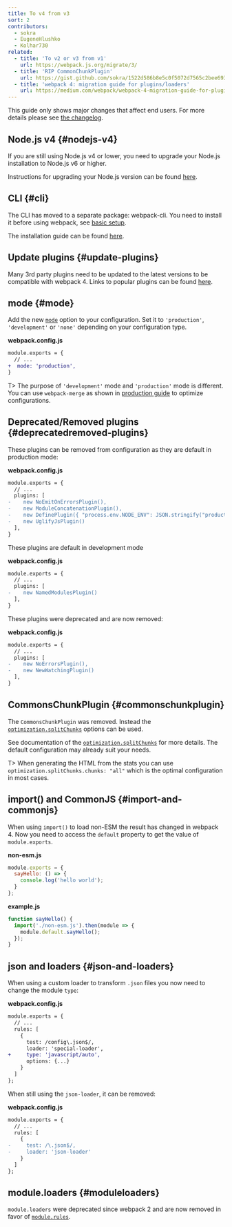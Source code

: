 ```yaml
---
title: To v4 from v3
sort: 2
contributors:
  - sokra
  - EugeneHlushko
  - Kolhar730
related:
  - title: 'To v2 or v3 from v1'
    url: https://webpack.js.org/migrate/3/
  - title: 'RIP CommonChunkPlugin'
    url: https://gist.github.com/sokra/1522d586b8e5c0f5072d7565c2bee693
  - title: 'webpack 4: migration guide for plugins/loaders'
    url: https://medium.com/webpack/webpack-4-migration-guide-for-plugins-loaders-20a79b927202
---
```


This guide only shows major changes that affect end users. For more details please see [the changelog](https://github.com/webpack/webpack/releases).


## Node.js v4 {#nodejs-v4}

If you are still using Node.js v4 or lower, you need to upgrade your Node.js installation to Node.js v6 or higher.

Instructions for upgrading your Node.js version can be found [here](https://stackoverflow.com/questions/10075990/upgrading-node-js-to-latest-version).

## CLI {#cli}

The CLI has moved to a separate package: webpack-cli. You need to install it before using webpack, see [basic setup](/guides/getting-started/#basic-setup).

The installation guide can be found [here](/guides/installation).


## Update plugins {#update-plugins}

Many 3rd party plugins need to be updated to the latest versions to be compatible with webpack 4. Links to popular plugins can be found [here](https://github.com/webpack-contrib/awesome-webpack#webpack-plugins).


## mode {#mode}

Add the new [`mode`](/configuration/mode/) option to your configuration. Set it to `'production'`, `'development'` or `'none'` depending on your configuration type.


__webpack.config.js__

``` diff
module.exports = {
  // ...
+  mode: 'production',
}
```

T> The purpose of `'development'` mode and `'production'` mode is different. You can use `webpack-merge` as shown in [production guide](/guides/production/#setup) to optimize configurations.

## Deprecated/Removed plugins {#deprecatedremoved-plugins}

These plugins can be removed from configuration as they are default in production mode:

__webpack.config.js__

``` diff
module.exports = {
  // ...
  plugins: [
-    new NoEmitOnErrorsPlugin(),
-    new ModuleConcatenationPlugin(),
-    new DefinePlugin({ "process.env.NODE_ENV": JSON.stringify("production") })
-    new UglifyJsPlugin()
  ],
}
```

These plugins are default in development mode

__webpack.config.js__

``` diff
module.exports = {
  // ...
  plugins: [
-    new NamedModulesPlugin()
  ],
}
```

These plugins were deprecated and are now removed:

__webpack.config.js__

``` diff
module.exports = {
  // ...
  plugins: [
-    new NoErrorsPlugin(),
-    new NewWatchingPlugin()
  ],
}
```


## CommonsChunkPlugin {#commonschunkplugin}

The `CommonsChunkPlugin` was removed. Instead the [`optimization.splitChunks`](/configuration/optimization/#optimizationsplitchunks) options can be used.

See documentation of the [`optimization.splitChunks`](/configuration/optimization/#optimizationsplitchunks) for more details. The default configuration may already suit your needs.

T> When generating the HTML from the stats you can use `optimization.splitChunks.chunks: "all"` which is the optimal configuration in most cases.

## import() and CommonJS {#import-and-commonjs}

When using `import()` to load non-ESM the result has changed in webpack 4. Now you need to access the `default` property to get the value of `module.exports`.

__non-esm.js__

``` javascript
module.exports = {
  sayHello: () => {
    console.log('hello world');
  }
};
```

__example.js__

``` javascript
function sayHello() {
  import('./non-esm.js').then(module => {
    module.default.sayHello();
  });
}
```

## json and loaders {#json-and-loaders}

When using a custom loader to transform `.json` files you now need to change the module `type`:

__webpack.config.js__

``` diff
module.exports = {
  // ...
  rules: [
    {
      test: /config\.json$/,
      loader: 'special-loader',
+     type: 'javascript/auto',
      options: {...}
    }
  ]
};
```

When still using the `json-loader`, it can be removed:

__webpack.config.js__

``` diff
module.exports = {
  // ...
  rules: [
    {
-     test: /\.json$/,
-     loader: 'json-loader'
    }
  ]
};
```

## module.loaders {#moduleloaders}

`module.loaders` were deprecated since webpack 2 and are now removed in favor of [`module.rules`](/configuration/module/#rule).


